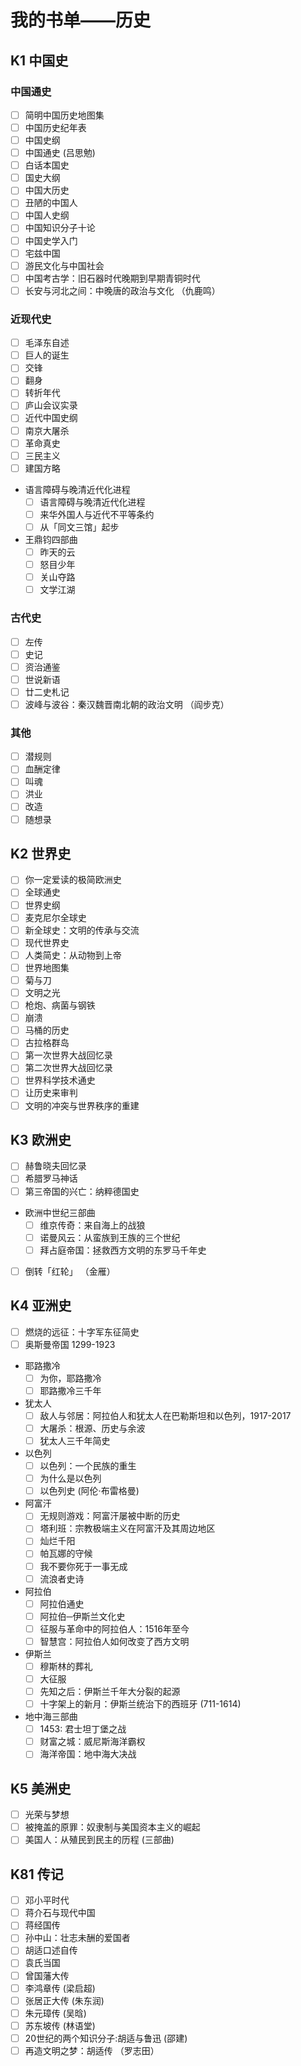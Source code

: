 # 我的书单——历史

## K1 中国史

### 中国通史

- [ ] 简明中国历史地图集
- [ ] 中国历史纪年表
- [ ] 中国史纲
- [ ] 中国通史 (吕思勉)
- [ ] 白话本国史
- [ ] 国史大纲
- [ ] 中国大历史
- [ ] 丑陋的中国人
- [ ] 中国人史纲
- [ ] 中国知识分子十论
- [ ] 中国史学入门
- [ ] 宅兹中国
- [ ] 游民文化与中国社会
- [ ] 中国考古学：旧石器时代晚期到早期青铜时代
- [ ] 长安与河北之间：中晚唐的政治与文化 （仇鹿鸣）

### 近现代史

- [ ] 毛泽东自述
- [ ] 巨人的诞生
- [ ] 交锋
- [ ] 翻身
- [ ] 转折年代
- [ ] 庐山会议实录
- [ ] 近代中国史纲
- [ ] 南京大屠杀
- [ ] 革命真史
- [ ] 三民主义
- [ ] 建国方略

- 语言障碍与晚清近代化进程
  - [ ] 语言障碍与晚清近代化进程
  - [ ] 来华外国人与近代不平等条约
  - [ ] 从「同文三馆」起步

- 王鼎钧四部曲
  - [ ] 昨天的云
  - [ ] 怒目少年
  - [ ] 关山夺路
  - [ ] 文学江湖

### 古代史

- [ ] 左传
- [ ] 史记
- [ ] 资治通鉴
- [ ] 世说新语
- [ ] 廿二史札记
- [ ] 波峰与波谷：秦汉魏晋南北朝的政治文明 （阎步克）

### 其他

- [ ] 潜规则
- [ ] 血酬定律
- [ ] 叫魂
- [ ] 洪业
- [ ] 改造
- [ ] 随想录

## K2 世界史

- [ ] 你一定爱读的极简欧洲史
- [ ] 全球通史
- [ ] 世界史纲
- [ ] 麦克尼尔全球史
- [ ] 新全球史：文明的传承与交流
- [ ] 现代世界史
- [ ] 人类简史：从动物到上帝
- [ ] 世界地图集
- [ ] 菊与刀
- [ ] 文明之光
- [ ] 枪炮、病菌与钢铁
- [ ] 崩溃
- [ ] 马桶的历史
- [ ] 古拉格群岛
- [ ] 第一次世界大战回忆录
- [ ] 第二次世界大战回忆录
- [ ] 世界科学技术通史
- [ ] 让历史来审判
- [ ] 文明的冲突与世界秩序的重建

## K3 欧洲史

- [ ] 赫鲁晓夫回忆录
- [ ] 希腊罗马神话
- [ ] 第三帝国的兴亡：纳粹德国史
- 欧洲中世纪三部曲
  - [ ] 维京传奇：来自海上的战狼
  - [ ] 诺曼风云：从蛮族到王族的三个世纪
  - [ ] 拜占庭帝国：拯救西方文明的东罗马千年史
- [ ] 倒转「红轮」 （金雁）

## K4 亚洲史

- [ ] 燃烧的远征：十字军东征简史
- [ ] 奥斯曼帝国 1299-1923
- 耶路撒冷
  - [ ] 为你，耶路撒冷
  - [ ] 耶路撒冷三千年
- 犹太人
  - [ ] 敌人与邻居：阿拉伯人和犹太人在巴勒斯坦和以色列，1917-2017
  - [ ] 大屠杀：根源、历史与余波
  - [ ] 犹太人三千年简史
- 以色列
  - [ ] 以色列：一个民族的重生
  - [ ] 为什么是以色列
  - [ ] 以色列史 (阿伦·布雷格曼)
- 阿富汗
  - [ ] 无规则游戏：阿富汗屡被中断的历史
  - [ ] 塔利班：宗教极端主义在阿富汗及其周边地区
  - [ ] 灿烂千阳
  - [ ] 帕瓦娜的守候
  - [ ] 我不要你死于一事无成
  - [ ] 流浪者史诗
- 阿拉伯
  - [ ] 阿拉伯通史
  - [ ] 阿拉伯─伊斯兰文化史
  - [ ] 征服与革命中的阿拉伯人：1516年至今
  - [ ] 智慧宫：阿拉伯人如何改变了西方文明
- 伊斯兰
  - [ ] 穆斯林的葬礼
  - [ ] 大征服
  - [ ] 先知之后：伊斯兰千年大分裂的起源
  - [ ] 十字架上的新月：伊斯兰统治下的西班牙 (711-1614)
- 地中海三部曲
  - [ ] 1453: 君士坦丁堡之战
  - [ ] 财富之城：威尼斯海洋霸权
  - [ ] 海洋帝国：地中海大决战

## K5 美洲史

- [ ] 光荣与梦想
- [ ] 被掩盖的原罪：奴隶制与美国资本主义的崛起
- [ ] 美国人：从殖民到民主的历程 (三部曲)

## K81 传记

- [ ] 邓小平时代
- [ ] 蒋介石与现代中国
- [ ] 蒋经国传
- [ ] 孙中山：壮志未酬的爱国者
- [ ] 胡适口述自传
- [ ] 袁氏当国
- [ ] 曾国藩大传
- [ ] 李鸿章传 (梁启超)
- [ ] 张居正大传 (朱东润)
- [ ] 朱元璋传 (吴晗)
- [ ] 苏东坡传 (林语堂)
- [ ] 20世纪的两个知识分子:胡适与鲁迅 (邵建)
- [ ] 再造文明之梦：胡适传 （罗志田）
